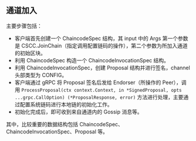 ## 通道加入

主要步骤包括：

* 客户端首先创建一个 ChaincodeSpec 结构，其 input 中的 Args 第一个参数是 CSCC.JoinChain（指定调用配置链码的操作），第二个参数为所加入通道的初始区块。
* 利用 ChaincodeSpec 构造一个 ChaincodeInvocationSpec 结构。
* 利用 ChaincodeInvocationSpec，创建 Proposal 结构并进行签名，channel 头部类型为 CONFIG。
* 客户端通过 gRPC 将 Proposal 签名后发给 Endorser（所操作的 Peer），调用 `ProcessProposal(ctx context.Context, in *SignedProposal, opts ...grpc.CallOption) (*ProposalResponse, error)` 方法进行处理，主要通过配置系统链码进行本地链的初始化工作。
* 初始化完成后，即可收到来自通道内的 Gossip 消息等。

其中，比较重要的数据结构包括 ChaincodeSpec、ChaincodeInvocationSpec、Proposal 等。